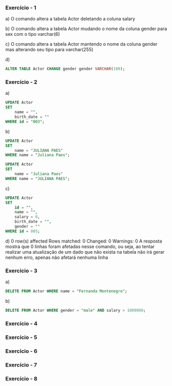 ### Exercício - 1
a)
O comando altera a tabela Actor deletando a coluna salary

b)
O comando altera a tabela Actor mudando o nome da coluna gender para sex com o tipo varchar(6)

c)
O comando altera a tabela Actor mantendo o nome da coluna gender mas alterando seu tipo para varchar(255)

d)
```sql
ALTER TABLE Actor CHANGE gender gender VARCHAR(100);
```
### Exercício - 2
a)
```sql
UPDATE Actor
SET 
	name = "",
    birth_date = ""
WHERE id = "003";
```

b)
```sql
UPDATE Actor
SET 
	name = "JULIANA PAES"
WHERE name = "Juliana Paes";

UPDATE Actor
SET 
	name = "Juliana Paes"
WHERE name = "JULIANA PAES";
```

c)
```sql
UPDATE Actor 
SET
	id = "",
	name = "",
	salary = 0,
    birth_date = "",
    gender = ""
WHERE id = 005;
```

d)
0 row(s) affected Rows matched: 0  Changed: 0  Warnings: 0
A resposta mostra que 0 linhas foram afetadas nesse comando, ou seja, ao tentar realizar uma atualização de um dado que não exista na tabela não irá gerar nenhum erro, apenas não afetará nenhuma linha 

### Exercício - 3
a)
```sql
DELETE FROM Actor WHERE name = "Fernanda Montenegro";
```

b)
```sql
DELETE FROM Actor WHERE gender = "male" AND salary > 1000000;
```

### Exercício - 4


### Exercício - 5


### Exercício - 6


### Exercício - 7


### Exercício - 8